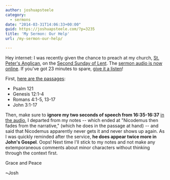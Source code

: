 ```yaml
---
author: joshuapsteele
category:
  - sermons
date: "2014-03-31T14:06:33+00:00"
guid: https://joshuapsteele.com/?p=3235
title: 'My Sermon: Our Help'
url: /my-sermon-our-help/

---
```

Hey internet: I was recently given the chance to preach at my church, [St. Peter's Anglican](http://stpetersbhm.org/), on the [Second Sunday of Lent](http://lectionary.library.vanderbilt.edu/texts.php?id=25). The [sermon audio is now online](http://stpetersbhm.org/wp-content/podcast/03-16-14JoshSteele.mp3). If you've got 23 minutes to spare, [give it a listen](http://stpetersbhm.org/wp-content/podcast/03-16-14JoshSteele.mp3)!

First, [here are the passages](http://lectionary.library.vanderbilt.edu/texts.php?id=25):

- Psalm 121
- Genesis 12:1-4
- Romans 4:1-5, 13-17
- John 3:1-17

Then, make sure to **ignore my two seconds of speech from 16:35-16:37** [in the audio](http://stpetersbhm.org/wp-content/podcast/03-16-14JoshSteele.mp3), I departed from my notes -- which ended at "Nicodemus then fades from the narrative," (which he does in the passage at hand) -- and said that Nicodemus apparently never gets it and never shows up again. As I was quickly reminded after the service, **he does appear twice more in John's Gospel**. Oops! Next time I'll stick to my notes and not make any extemporaneous comments about minor characters without thinking through the context first.

Grace and Peace

~Josh
